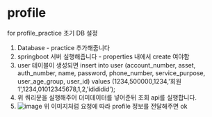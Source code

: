 # profile
for profile_practice
초기 DB 설정
1. Database - practice 추가해줍니다
2. springboot 서버 실행해줍니다 - properties 내에서 create 여야함
3. user 테이블이 생성되면 insert into user (account_number, asset, auth_number, name, password, phone_number, service_purpose, user_age_group, user_id) values (1234,500000,1234,'회원1',1234,01012345678,1,2,'idididid');
4. 위 쿼리문을 실행해주어 더미데이터를 넣어준뒤 조회 api를 실행합니다.
5. ![image](https://github.com/Woorifisa-Finalproject-4team/profile/assets/131724311/e2571c40-21e3-40e2-be48-d997fef12c1e) 위 이미지처럼 요청에 따라 profile 정보를 전달해주면 ok
